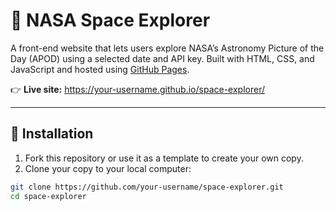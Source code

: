 # 🌌 NASA Space Explorer

A front-end website that lets users explore NASA’s Astronomy Picture of the Day (APOD) using a selected date and API key. Built with HTML, CSS, and JavaScript and hosted using [GitHub Pages](https://pages.github.com/).

👉 **Live site:** https://your-username.github.io/space-explorer/

---

## 📁 Installation

1. Fork this repository or use it as a template to create your own copy.
2. Clone your copy to your local computer:

```bash
git clone https://github.com/your-username/space-explorer.git
cd space-explorer
